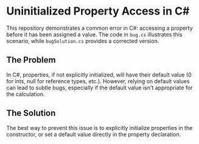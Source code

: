 # Uninitialized Property Access in C#

This repository demonstrates a common error in C#: accessing a property before it has been assigned a value.  The code in `bug.cs` illustrates this scenario, while `bugSolution.cs` provides a corrected version.

## The Problem

In C#, properties, if not explicitly initialized, will have their default value (0 for ints, null for reference types, etc.).  However, relying on default values can lead to subtle bugs, especially if the default value isn't appropriate for the calculation.

## The Solution

The best way to prevent this issue is to explicitly initialize properties in the constructor, or set a default value directly in the property declaration.